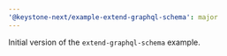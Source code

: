 ```yaml
---
'@keystone-next/example-extend-graphql-schema': major
---
```


Initial version of the `extend-graphql-schema` example.
